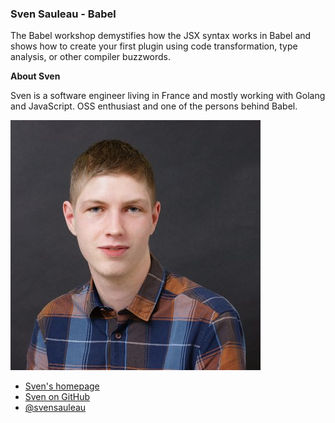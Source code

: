 ### Sven Sauleau - Babel

The Babel workshop demystifies how the JSX syntax works in Babel and shows how to create your first plugin using code transformation, type analysis, or other compiler buzzwords.

**About Sven**

Sven is a software engineer living in France and mostly working with Golang and JavaScript. OSS enthusiast and one of the persons behind Babel.

![Sven Sauleau|100|100|author-photo](assets/img/speakers/sven.jpg)

* [Sven's homepage](http://www.xtuc.fr/)
* [Sven on GitHub](https://github.com/xtuc)
* [@svensauleau](https://twitter.com/svensauleau)